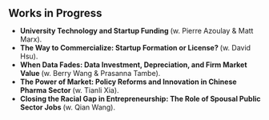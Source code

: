 <h1 id="progress"></h1>

<h2 style="margin: 30px 0px 10px;">Works in Progress</h2>

<ul>

<li><strong> University Technology and Startup Funding  </strong> (w. Pierre Azoulay & Matt Marx).</li>
<li><strong> The Way to Commercialize: Startup Formation or License? </strong> (w. David Hsu).</li>
<li><strong> When Data Fades: Data Investment, Depreciation, and Firm Market Value </strong> (w. Berry Wang & Prasanna Tambe).</li>
<li><strong> The Power of Market: Policy Reforms and Innovation in Chinese Pharma Sector </strong> (w. Tianli Xia).</li>
<li><strong> Closing the Racial Gap in Entrepreneurship: The Role of Spousal Public Sector Jobs </strong> (w. Qian Wang).</li>

</ul>

